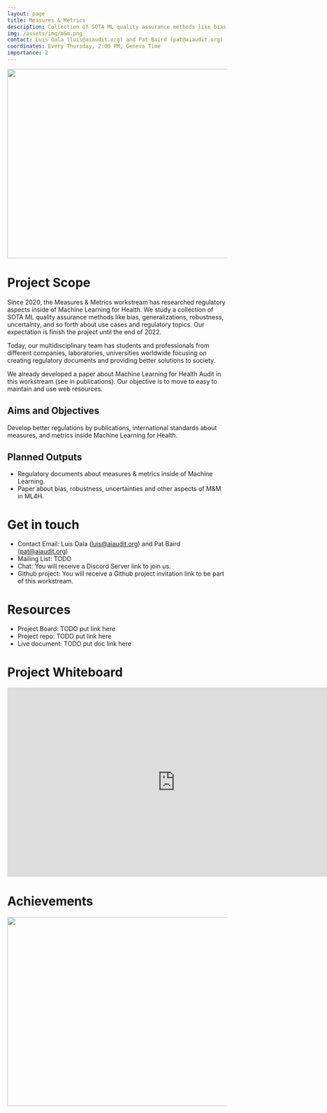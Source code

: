 ```yaml
---
layout: page
title: Measures & Metrics
description: Collection of SOTA ML quality assurance methods like bias, generalizations, robustness, uncertainty, and so forth about use cases and regulatory topics.
img: /assets/img/m&m.png
contact: Luis Oala (luis@aiaudit.org) and Pat Baird (pat@aiaudit.org)
coordinates: Every Thursday, 2:00 PM, Geneva Time
importance: 2
---
```

<div class="row">
    <div class="col-sm mt-3 mt-md-0">
        <img class="img-fluid rounded z-depth-1" src="{{ '/assets/img/m&m.png' | relative_url }}" alt="" title="" width="768" height="432"/>
    </div>
</div>

# Project Scope
Since 2020, the Measures & Metrics workstream has researched regulatory aspects inside of Machine Learning for Health. We study a collection of SOTA ML quality assurance methods like bias, generalizations, robustness, uncertainty, and so forth about use cases and regulatory topics. Our expectation is finish the project until the end of 2022.

Today, our multidisciplinary team has students and professionals from different companies, laboratories, universities worldwide focusing on creating regulatory documents and providing better solutions to society.

We already developed a paper about Machine Learning for Health Audit in this workstream (see in publications). Our objective is to move to easy to maintain and use web resources.

## Aims and Objectives
Develop better regulations by publications, international standards about measures, and metrics inside Machine Learning for Health.

## Planned Outputs
* Regulatory documents about measures & metrics inside of Machine Learning.
* Paper about bias, robustness, uncertainties and other aspects of M&M in ML4H.

# Get in touch
* Contact Email: Luis Oala (luis@aiaudit.org) and Pat Baird (pat@aiaudit.org)
* Mailing List: TODO
* Chat: You will receive a Discord Server link to join us.
* Github project: You will receive a Github project invitation link to be part of this workstream.

# Resources
* Project Board: TODO put link here
* Project repo: TODO put link here
* Live document: TODO put doc link here

# Project Whiteboard
<iframe width="768" height="432" src="https://miro.com/app/live-embed/o9J_lcP2rJI=/?moveToViewport=-1506,-828,4335,1987" frameBorder="0" scrolling="no" allowFullScreen></iframe>

# Achievements

<div class="row">
    <div class="col-sm mt-3 mt-md-0">
        <img class="img-fluid rounded z-depth-1" src="{{ '/assets/img/luis.png' | relative_url }}" alt="" title="Presentation of paper ML4H Auditing: From paper to practice at the Conference on Neural Information Processing System, December 2020" width="768" height="432"/>
    </div>
</div>
